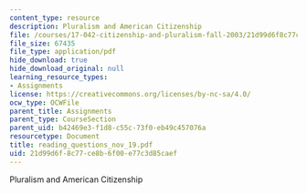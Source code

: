 ```yaml
---
content_type: resource
description: Pluralism and American Citizenship
file: /courses/17-042-citizenship-and-pluralism-fall-2003/21d99d6f8c77ce8b6f00e77c3d85caef_reading_questions_nov_19.pdf
file_size: 67435
file_type: application/pdf
hide_download: true
hide_download_original: null
learning_resource_types:
- Assignments
license: https://creativecommons.org/licenses/by-nc-sa/4.0/
ocw_type: OCWFile
parent_title: Assignments
parent_type: CourseSection
parent_uid: b42469e3-f1d8-c55c-73f0-eb49c457076a
resourcetype: Document
title: reading_questions_nov_19.pdf
uid: 21d99d6f-8c77-ce8b-6f00-e77c3d85caef
---
```

Pluralism and American Citizenship